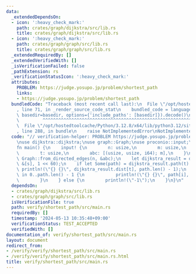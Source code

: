 ```yaml
---
data:
  _extendedDependsOn:
  - icon: ':heavy_check_mark:'
    path: crates/graph/dijkstra/src/lib.rs
    title: crates/graph/dijkstra/src/lib.rs
  - icon: ':heavy_check_mark:'
    path: crates/graph/graph/src/lib.rs
    title: crates/graph/graph/src/lib.rs
  _extendedRequiredBy: []
  _extendedVerifiedWith: []
  _isVerificationFailed: false
  _pathExtension: rs
  _verificationStatusIcon: ':heavy_check_mark:'
  attributes:
    PROBLEM: https://judge.yosupo.jp/problem/shortest_path
    links:
    - https://judge.yosupo.jp/problem/shortest_path
  bundledCode: "Traceback (most recent call last):\n  File \"/opt/hostedtoolcache/Python/3.12.8/x64/lib/python3.12/site-packages/onlinejudge_verify/documentation/build.py\"\
    , line 71, in _render_source_code_stat\n    bundled_code = language.bundle(stat.path,\
    \ basedir=basedir, options={'include_paths': [basedir]}).decode()\n          \
    \         ^^^^^^^^^^^^^^^^^^^^^^^^^^^^^^^^^^^^^^^^^^^^^^^^^^^^^^^^^^^^^^^^^^^^^^^^^^^^^^^^^\n\
    \  File \"/opt/hostedtoolcache/Python/3.12.8/x64/lib/python3.12/site-packages/onlinejudge_verify/languages/rust.py\"\
    , line 288, in bundle\n    raise NotImplementedError\nNotImplementedError\n"
  code: "// verification-helper: PROBLEM https://judge.yosupo.jp/problem/shortest_path\n\
    \nuse dijkstra::dijkstra;\nuse graph::Graph;\nuse proconio::input;\n\n#[proconio::fastout]\n\
    fn main() {\n    input! {\n        n: usize,\n        m: usize,\n        s: usize,\n\
    \        t: usize,\n        abc: [(usize, usize, i64); m],\n    }\n    let g =\
    \ Graph::from_directed_edges(n, &abc);\n    let dijkstra_result = dijkstra(&g,\
    \ &[s], 1 << 60);\n    if let Some(path) = dijkstra_result.path(t) {\n       \
    \ println!(\"{} {}\", dijkstra_result.dist[t], path.len() - 1);\n        for i\
    \ in 0..path.len() - 1 {\n            println!(\"{} {}\", path[i], path[i + 1]);\n\
    \        }\n    } else {\n        println!(\"-1\");\n    }\n}\n"
  dependsOn:
  - crates/graph/dijkstra/src/lib.rs
  - crates/graph/graph/src/lib.rs
  isVerificationFile: true
  path: verify/shortest_path/src/main.rs
  requiredBy: []
  timestamp: '2024-05-13 10:35:48+09:00'
  verificationStatus: TEST_ACCEPTED
  verifiedWith: []
documentation_of: verify/shortest_path/src/main.rs
layout: document
redirect_from:
- /verify/verify/shortest_path/src/main.rs
- /verify/verify/shortest_path/src/main.rs.html
title: verify/shortest_path/src/main.rs
---
```

